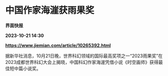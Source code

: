 # 中国作家海漄获雨果奖
**界面快报**

**2023-10-21 14:30**

**https://www.jiemian.com/article/10265392.html**

据新华社消息，10月21日晚，世界科幻领域的国际最高奖项之一“2023雨果奖”在2023成都世界科幻大会上揭晓，中国科幻作家海漄凭借小说《时空画师》获得最佳短中篇小说奖。